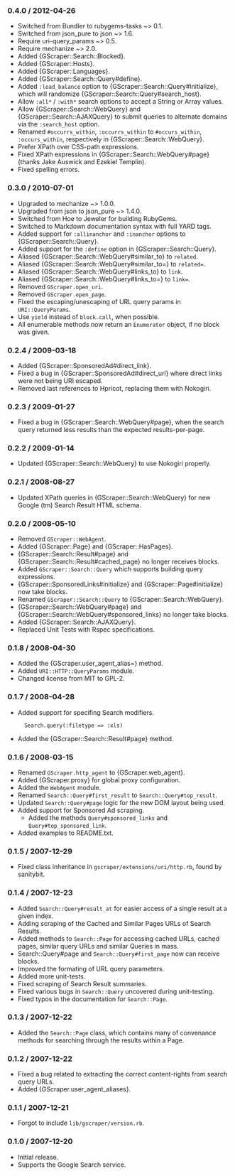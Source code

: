 ### 0.4.0 / 2012-04-26

* Switched from Bundler to rubygems-tasks ~> 0.1.
* Switched from json_pure to json ~> 1.6.
* Require uri-query_params ~> 0.5.
* Require mechanize ~> 2.0.
* Added {GScraper::Search::Blocked}.
* Added {GScraper::Hosts}.
* Added {GScraper::Languages}.
* Added {GScraper::Search::Query#define}.
* Added `:load_balance` option to {GScraper::Search::Query#initialize}, which
  will randomize {GScraper::Search::Query#search_host}.
* Allow `:all*` / `:with*` search options to accept a String or Array values.
* Allow {GScraper::Search::WebQuery} and {GScraper::Search::AJAXQuery} to
  submit queries to alternate domains via the `:search_host` option.
* Renamed `#occurrs_within`, `:occurrs_within` to `#occurs_within`,
  `:occurs_within`, respectively in {GScraper::Search::WebQuery}.
* Prefer XPath over CSS-path expressions.
* Fixed XPath expressions in {GScraper::Search::WebQuery#page}
  (thanks Jake Auswick and Ezekiel Templin).
* Fixed spelling errors.

### 0.3.0 / 2010-07-01

* Upgraded to mechanize ~> 1.0.0.
* Upgraded from json to json_pure ~> 1.4.0.
* Switched from Hoe to Jeweler for building RubyGems.
* Switched to Markdown documentation syntax with full YARD tags.
* Added support for `:allinanchor` and `:inanchor` options to
  {GScraper::Search::Query}.
* Added support for the `:define` option in {GScraper::Search::Query}.
* Aliased {GScraper::Search::WebQuery#similar_to} to `related`.
* Aliased {GScraper::Search::WebQuery#similar_to=} to `related=`.
* Aliased {GScraper::Search::WebQuery#links_to} to `link`.
* Aliased {GScraper::Search::WebQuery#links_to=} to `link=`.
* Removed `GScraper.open_uri`.
* Removed `GScraper.open_page`.
* Fixed the escaping/unescaping of URL query params in `URI::QueryParams`.
* Use `yield` instead of `block.call`, when possible.
* All enumerable methods now return an `Enumerator` object, if no block was
  given.

### 0.2.4 / 2009-03-18

* Added {GScraper::SponsoredAd#direct_link}.
* Fixed a bug in {GScraper::SponsoredAd#direct_url} where direct links
  were not being URI escaped.
* Removed last references to Hpricot, replacing them with Nokogiri.

### 0.2.3 / 2009-01-27

* Fixed a bug in {GScraper::Search::WebQuery#page}, when the search query
  returned less results than the expected results-per-page.

### 0.2.2 / 2009-01-14

* Updated {GScraper::Search::WebQuery} to use Nokogiri properly.

### 0.2.1 / 2008-08-27

* Updated XPath queries in {GScraper::Search::WebQuery} for new Google (tm)
  Search Result HTML schema.

### 0.2.0 / 2008-05-10

* Removed `GScraper::WebAgent`.
* Added {GScraper::Page} and {GScraper::HasPages}.
* {GScraper::Search::Result#page} and {GScraper::Search::Result#cached_page}
  no longer receives blocks.
* Added `GScraper::Search::Query` which supports building query expressions.
* {GScraper::SponsoredLinks#initialize} and {GScraper::Page#initialize}
  now take blocks.
* Renamed `GScraper::Search::Query` to {GScraper::Search::WebQuery}.
* {GScraper::Search::WebQuery#page} and
  {GScraper::Search::WebQuery#sponsored_links} no longer take blocks.
* Added {GScraper::Search::AJAXQuery}.
* Replaced Unit Tests with Rspec specifications.

### 0.1.8 / 2008-04-30

* Added the {GScraper.user_agent_alias=} method.
* Added `URI::HTTP::QueryParams` module.
* Changed license from MIT to GPL-2.

### 0.1.7 / 2008-04-28

* Added support for specifing Search modifiers.

        Search.query(:filetype => :xls)

* Added the {GScraper::Search::Result#page} method.

### 0.1.6 / 2008-03-15

* Renamed `GScraper.http_agent` to {GScraper.web_agent}.
* Added {GScraper.proxy} for global proxy configuration.
* Added the `WebAgent` module.
* Renamed `Search::Query#first_result` to `Search::Query#top_result`.
* Updated `Search::Query#page` logic for the new DOM layout being used.
* Added support for Sponsored Ad scraping.
  * Added the methods `Query#sponsored_links` and
    `Query#top_sponsored_link`.
* Added examples to README.txt.

### 0.1.5 / 2007-12-29

* Fixed class inheritance in `gscraper/extensions/uri/http.rb`, found by
  sanitybit.

### 0.1.4 / 2007-12-23

* Added `Search::Query#result_at` for easier access of a single result at
  a given index.
* Adding scraping of the Cached and Similar Pages URLs of Search
  Results.
* Added methods to `Search::Page` for accessing cached URLs, cached pages,
  similar query URLs and similar Queries in mass.
* Search::Query#page and `Search::Query#first_page` now can receive blocks.
* Improved the formating of URL query parameters.
* Added more unit-tests.
* Fixed scraping of Search Result summaries.
* Fixed various bugs in `Search::Query` uncovered during unit-testing.
* Fixed typos in the documentation for `Search::Page`.

### 0.1.3 / 2007-12-22

* Added the `Search::Page` class, which contains many of convenance methods
  for searching through the results within a Page.

### 0.1.2 / 2007-12-22

* Fixed a bug related to extracting the correct content-rights from search
  query URLs.
* Added {GScraper.user_agent_aliases}.

### 0.1.1 / 2007-12-21

* Forgot to include `lib/gscraper/version.rb`.

### 0.1.0 / 2007-12-20

* Initial release.
* Supports the Google Search service.

